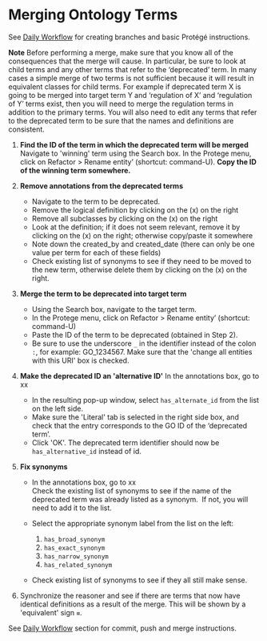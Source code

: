 # Merging Ontology Terms


See [Daily Workflow](http://go-ontology.readthedocs.io/en/latest/Installgit.html#daily-workflow-updating-with-git-pull) for creating branches and basic Protégé instructions. 

**Note** Before performing a merge, make sure that you know all of the consequences that the merge will cause. In particular, be sure to look at child terms and any other terms that refer to the ‘deprecated’ term. In many cases a simple merge of two terms is not sufficient because it will result in equivalent classes for child terms. For example if deprecated term X is going to be merged into target term Y and ‘regulation of X’ and ‘regulation of Y’ terms exist, then you will need to merge the regulation terms in addition to the primary terms. You will also need to edit any terms that refer to the deprecated term to be sure that the names and definitions are consistent.

1.	**Find the ID of the term in which the deprecated term will be merged** 
 Navigate to 'winning' term using the Search box. In the Protege menu, click on Refactor > Rename entity’ (shortcut: command-U). **Copy the ID of the winning term somewhere.**
 
 2. **Remove annotations from the deprecated terms**
    - Navigate to the term to be deprecated.  
    - Remove the logical definition by clicking on the (x) on the right
    - Remove all subclasses by clicking on the (x) on the right
    - Look at the definition; if it does not seem relevant, remove it by clicking on the (x) on the right; otherwise copy/paste it somewhere
    - Note down the created_by and created_date (there can only be one value per term for each of these fields)
    - Check existing list of synonyms to see if they need to be moved to the new term, otherwise delete them by clicking on the (x) on the right.
   
3.  **Merge the term to be deprecated into target term**
    - Using the Search box, navigate to the target term.
    - In the Protege menu, click on Refactor > Rename entity’ (shortcut: command-U) 
    - Paste the ID of the term to be deprecated (obtained in Step 2). 
    - Be sure to use the underscore ```_``` in the identifier instead of the colon ```:```, for example: GO_1234567. Make sure that the 'change all entities with this URI' box is checked.
 
 4. **Make the deprecated ID an 'alternative ID'**
 In the annotations box, go to xx 
    - In the resulting pop-up window, select ```has_alternate_id``` from the list on the left side. 
    -  Make sure the 'Literal' tab is selected in the right side box, and check that the entry corresponds to the GO ID of the ‘deprecated term’.  
    - Click 'OK'. The deprecated term identifier should now be ```has_alternative_id``` instead of id.

 5. **Fix synonyms** 
    - In the annotations box, go to xx 	
    Check the existing list of synonyms to see if the name of the deprecated term was already listed as a synonym.  If not, you will need to add it to the list.
    - Select the appropriate synonym label from the list on the left:
      1.	```has_broad_synonym```
      2.	```has_exact_synonym```
      3.	```has_narrow_synonym```
      4.	```has_related_synonym```

    - Check existing list of synonyms to see if they all still make sense.

6. Synchronize the reasoner and see if there are terms that now have identical definitions as a result of the merge. This will be shown by a 'equivalent' sign `≡`. 


See [Daily Workflow](http://go-ontology.readthedocs.io/en/latest/Installgit.html#daily-workflow-committing-pushing-and-merging-your-changes-to-the-repository) section for commit, push and merge instructions. 
